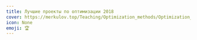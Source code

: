 ```yaml
---
title: Лучшие проекты по оптимизации 2018
cover: https://merkulov.top/Teaching/Optimization_methods/Optimization_methods____/Лучшие_проекты_по_оптимизации_2018/card.png
icon: None
emoji: 🏆
---
```


